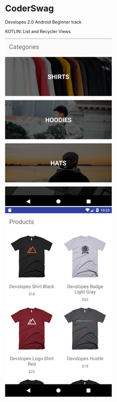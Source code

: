 # CoderSwag

Devslopes 2.0 Android Beginner track

KOTLIN: List and Recycler Views

<img src="images/CoderSwagHome.png" alt="mockup" width="350"><img src="images/Screenshot_1503509016.png" alt="mockup" width="350">
